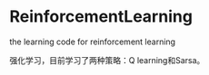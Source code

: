 # ReinforcementLearning
the learning code for reinforcement learning

强化学习，目前学习了两种策略：Q learning和Sarsa。
